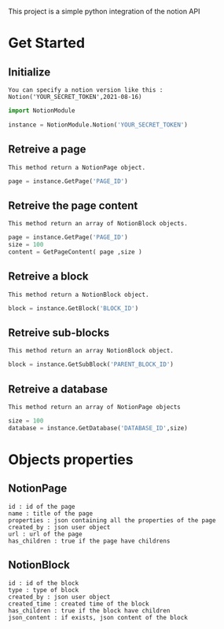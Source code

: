 This project is a simple python integration of the notion API


# Get Started

## Initialize

`You can specify a notion version like this : Notion('YOUR_SECRET_TOKEN',2021-08-16)`

```python
import NotionModule

instance = NotionModule.Notion('YOUR_SECRET_TOKEN')
```

## Retreive a page

`This method return a NotionPage object.`

```python
page = instance.GetPage('PAGE_ID')
```

## Retreive the page content

`This method return an array of NotionBlock objects.`

```python
page = instance.GetPage('PAGE_ID')
size = 100
content = GetPageContent( page ,size )
```

## Retreive a block

`This method return a NotionBlock object.`

```python
block = instance.GetBlock('BLOCK_ID')
```

## Retreive sub-blocks

`This method return an array NotionBlock object.`

```python
block = instance.GetSubBlock('PARENT_BLOCK_ID')
```

## Retreive a database

`This method return an array of NotionPage objects`

```python
size = 100
database = instance.GetDatabase('DATABASE_ID',size)
```

# Objects properties

## NotionPage

```
id : id of the page
name : title of the page
properties : json containing all the properties of the page
created_by : json user object
url : url of the page
has_children : true if the page have childrens
```

## NotionBlock

```
id : id of the block
type : type of block
created_by : json user object
created_time : created time of the block
has_children : true if the block have children
json_content : if exists, json content of the block
```